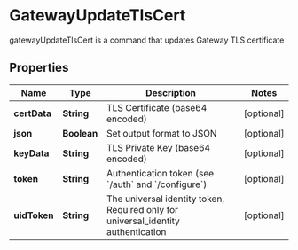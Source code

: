 

# GatewayUpdateTlsCert

gatewayUpdateTlsCert is a command that updates Gateway TLS certificate
## Properties

Name | Type | Description | Notes
------------ | ------------- | ------------- | -------------
**certData** | **String** | TLS Certificate (base64 encoded) |  [optional]
**json** | **Boolean** | Set output format to JSON |  [optional]
**keyData** | **String** | TLS Private Key (base64 encoded) |  [optional]
**token** | **String** | Authentication token (see &#x60;/auth&#x60; and &#x60;/configure&#x60;) |  [optional]
**uidToken** | **String** | The universal identity token, Required only for universal_identity authentication |  [optional]



